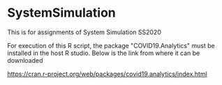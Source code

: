 # SystemSimulation
This is for assignments of System Simulation SS2020


For execution of this R script, the package "COVID19.Analytics" must be installed in the host R studio. Below is the link from where it can be downloaded

https://cran.r-project.org/web/packages/covid19.analytics/index.html
